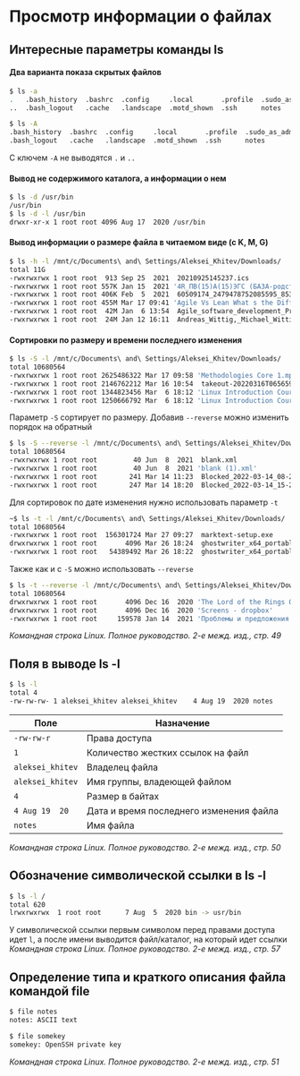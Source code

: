 # Просмотр информации о файлах
## Интересные параметры команды ls
#### Два варианта показа скрытых файлов
```bash
$ ls -a
.   .bash_history  .bashrc  .config     .local       .profile  .sudo_as_admin_successful  somekey
..  .bash_logout   .cache   .landscape  .motd_shown  .ssh      notes                      somekey.pub
```
```bash
$ ls -A
.bash_history  .bashrc  .config     .local       .profile  .sudo_as_admin_successful  somekey
.bash_logout   .cache   .landscape  .motd_shown  .ssh      notes                      somekey.pub
```
С ключем `-A` не выводятся `.` и `..`

#### Вывод не содержимого каталога, а информации о нем
```bash
$ ls -d /usr/bin
/usr/bin
$ ls -d -l /usr/bin
drwxr-xr-x 1 root root 4096 Aug 17  2020 /usr/bin
```

#### Вывод информации о размере файла в читаемом виде (с K, M, G)
```bash
$ ls -h -l /mnt/c/Documents\ and\ Settings/Aleksei_Khitev/Downloads/
total 11G
-rwxrwxrwx 1 root root  913 Sep 25  2021  20210925145237.ics
-rwxrwxrwx 1 root root 557K Jan 15  2021 '4R_ПВ(15)А(15)ЭГС (БАЗА-родственники).pdf'
-rwxrwxrwx 1 root root 406K Feb  5  2021  60509174_2479478752085595_8535367187123142656_o.jpg
-rwxrwxrwx 1 root root 455M Mar 17 09:41 'Agile Vs Lean What s the Difference 2.mp4'
-rwxrwxrwx 1 root root  42M Jan  6 13:54  Agile_software_development_Principles_Patterns_and_Practices.pdf
-rwxrwxrwx 1 root root  24M Jan 12 16:11  Andreas_Wittig,_Michael_Wittig_Amazon_Web_Services_in_Action_Manning.pdf
```

#### Сортировки по размеру и времени последнего изменения
```bash
$ ls -S -l /mnt/c/Documents\ and\ Settings/Aleksei_Khitev/Downloads/
total 10680564
-rwxrwxrwx 1 root root 2625486322 Mar 17 09:58 'Methodologies Core 1.mp4'
-rwxrwxrwx 1 root root 2146762212 Mar 16 10:54  takeout-20220316T065659Z-001.zip
-rwxrwxrwx 1 root root 1344823456 Mar  6 18:12 'Linux Introduction Course 7 Part 4 6.mp4'
-rwxrwxrwx 1 root root 1250666792 Mar  6 18:12 'Linux Introduction Course 7 Part 5 6.mp4'
```
Параметр `-S` сортирует по размеру. Добавив `--reverse` можно изменить порядок на обратный
```bash
$ ls -S --reverse -l /mnt/c/Documents\ and\ Settings/Aleksei_Khitev/Downloads/
total 10680564
-rwxrwxrwx 1 root root         40 Jun  8  2021  blank.xml
-rwxrwxrwx 1 root root         40 Jun  8  2021 'blank (1).xml'
-rwxrwxrwx 1 root root        241 Mar 14 11:23  Blocked_2022-03-14_08-23-05_5u9iYjyjM67U.txt
-rwxrwxrwx 1 root root        247 Mar 14 18:20  Blocked_2022-03-14_15-20-40_jRe5BE48oqtj.txt
```
Для сортировок по дате изменения нужно использовать параметр `-t`
```bash
~$ ls -t -l /mnt/c/Documents\ and\ Settings/Aleksei_Khitev/Downloads/
total 10680564
-rwxrwxrwx 1 root root  156301724 Mar 27 09:27  marktext-setup.exe
drwxrwxrwx 1 root root       4096 Mar 26 18:24  ghostwriter_x64_portable
-rwxrwxrwx 1 root root   54389492 Mar 26 18:22  ghostwriter_x64_portable.7z
```
Также как и с `-S` можно использовать `--reverse`
```bash
$ ls -t --reverse -l /mnt/c/Documents\ and\ Settings/Aleksei_Khitev/Downloads/
total 10680564
drwxrwxrwx 1 root root       4096 Dec 16  2020 'The Lord of the Rings Online'
drwxrwxrwx 1 root root       4096 Dec 16  2020 'Screens - dropbox'
-rwxrwxrwx 1 root root     159578 Jan 14  2021 'Проблемы и предложения по КС.pdf'
```
*Командная строка Linux. Полное руководство. 2-е межд. изд., стр. 49*

## Поля в выводе ls -l
```bash
$ ls -l
total 4
-rw-rw-rw- 1 aleksei_khitev aleksei_khitev    4 Aug 19  2020 notes
```

| Поле             | Назначение                              |
| ---------------- | --------------------------------------- |
| `-rw-rw-r`       | Права доступа                           |
| `1`              | Количество жестких ссылок на файл       |
| `aleksei_khitev` | Владелец файла                          |
| `aleksei_khitev` | Имя группы, владеющей файлом            |
| `4`              | Размер в байтах                         |
| `4 Aug 19  20`   | Дата и время последнего изменения файла |
| `notes`          | Имя файла                               |

*Командная строка Linux. Полное руководство. 2-е межд. изд., стр. 50*

## Обозначение символической ссылки в ls -l
```bash
$ ls -l /
total 620
lrwxrwxrwx  1 root root      7 Aug  5  2020 bin -> usr/bin
```
У символической ссылки первым символом перед правами доступа идет `l`, а после имени выводится файл/каталог, на который идет ссылки<br/>
*Командная строка Linux. Полное руководство. 2-е межд. изд., стр. 57*

## Определение типа и краткого описания файла командой file
```bash
$ file notes
notes: ASCII text
```
```bash
$ file somekey
somekey: OpenSSH private key
```
*Командная строка Linux. Полное руководство. 2-е межд. изд., стр. 51*